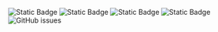 ![Static Badge](https://img.shields.io/badge/blacklists-60-000000) ![Static Badge](https://img.shields.io/badge/blacklisted-3131721-cc0000) ![Static Badge](https://img.shields.io/badge/whitelisted-2244-00CC00) ![Static Badge](https://img.shields.io/badge/streaming_blacklist-28107-000000) ![GitHub issues](https://img.shields.io/github/issues/fabriziosalmi/blacklists)

